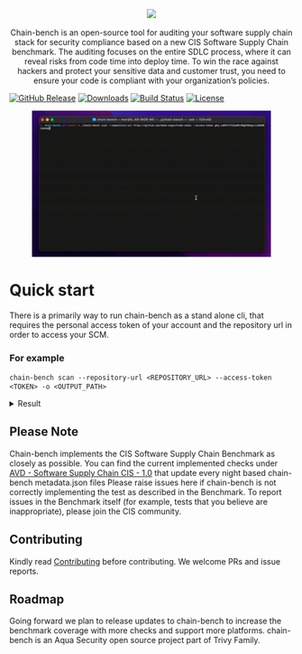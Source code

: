 <p align="center">
  <img src="docs/imgs/banner.png">
</p>

<p align="center">
Chain-bench is an open-source tool for auditing your software supply chain stack for security compliance based on a new CIS Software Supply Chain benchmark.
The auditing focuses on the entire SDLC process, where it can reveal risks from code time into deploy time. To win the race against hackers and protect your sensitive data and customer trust, you need to ensure your code is compliant with your organization’s policies.
</p>

[![GitHub Release][release-img]][release]
[![Downloads][download]][release]
[![Build Status](https://github.com/aquasecurity/chain-bench/workflows/Build/badge.svg?branch=main)](https://github.com/aquasecurity/chain-bench/actions)
[![License](https://img.shields.io/badge/License-Apache%202.0-blue.svg)](https://github.com/aquasecurity/chain-bench/blob/main/LICENSE)

[download]: https://img.shields.io/github/downloads/aquasecurity/chain-bench/total?logo=github
[release-img]: https://img.shields.io/github/release/aquasecurity/chain-bench.svg?logo=github
[release]: https://github.com/aquasecurity/chain-bench/releases


<figure style="text-aligh: center">
  <img src="docs/imgs/demo.gif" width="1000" alt="Vulnerability Detection">
</figure>

# Quick start
There is a primarily way to run chain-bench as a stand alone cli, that requires the personal access token of your account and the repository url in order to access your SCM.

### For example 
```
chain-bench scan --repository-url <REPOSITORY_URL> --access-token <TOKEN> -o <OUTPUT_PATH>
```

<details>
<summary>Result</summary>

```
2022-06-13 15:22:18 INF 🚩	Fetch Starting
2022-06-13 15:22:19 INF 🏢	Fetching Organization Settings Finished
2022-06-13 15:22:29 INF 🛢️	Fetching Repository Settings Finished
2022-06-13 15:22:29 INF 🌱	Fetching Branch Protection Settings Finished
2022-06-13 15:22:29 INF 👫	Fetching Members Finished
2022-06-13 15:22:31 INF 🔧	Fetching Pipelines Finished
2022-06-13 15:22:31 INF 🏁	Fetch succeeded
   ID                                                 Name                                                Result                  Reason                 
-------- ----------------------------------------------------------------------------------------------- -------- ---------------------------------------
 1.1.3    Ensure any change to code receives approval of two strongly authenticated users                 Passed                                         
 1.1.4    Ensure previous approvals are dismissed when updates are introduced to a code change proposal   Failed                                         
 1.1.5    Ensure that there are restrictions on who can dismiss code change reviews                       Failed                                         
 1.1.6    Ensure code owners are set for extra sensitive code or configuration                            Failed                                         
 1.1.8    Ensure inactive branches are reviewed and removed periodically                                  Failed   20 inactive branches                  
 1.1.9    Ensure all checks have passed before the merge of new code                                      Passed                                         
 1.1.10   Ensure open git branches are up to date before they can be merged into codebase                 Passed                                         
 1.1.11   Ensure all open comments are resolved before allowing to merge code changes                     Passed                                         
 1.1.12   Ensure verifying signed commits of new changes before merging                                   Failed                                         
 1.1.13   Ensure linear history is required                                                               Passed                                         
 1.1.14   Ensure branch protection rules are enforced on administrators                                   Failed                                         
 1.1.15   Ensure pushing of new code is restricted to specific individuals or teams                       Passed                                         
 1.1.16   Ensure force pushes code to branches is denied                                                  Failed                                         
 1.1.17   Ensure branch deletions are denied                                                              Failed                                         
 1.2.1    Ensure all public repositories contain a SECURITY.md file                                       Failed                                         
 1.2.2    Ensure repository creation is limited to specific members                                       Failed                                         
 1.2.3    Ensure repository deletion is limited to specific members                                       Passed                                         
 1.2.4    Ensure issue deletion is limited to specific members                                            Passed                                         
 1.3.1    Ensure inactive users are reviewed and removed periodically                                     Failed   22 inactive users                     
 1.3.3    Ensure minimum admins are set for the organization                                              Passed                                         
 1.3.5    Ensure the organization is requiring members to use MFA                                         Passed                                         
 1.3.7    Ensure 2 admins are set for each repository                                                     Failed                                         
 1.3.8    Ensure strict base permissions are set for repositories                                         Passed                                         
 1.3.9    Ensure an organization's identity is confirmed with a Verified badge                            Failed                                         
 2.3.1    Ensure all build steps are defined as code                                                      Failed   No build job was found in pipelines   
 2.3.5    Ensure access to the build process's triggering is minimized                                    Passed                                         
 2.3.7    Ensure pipelines are automatically scanned for vulnerabilities                                  Passed                                         
 2.3.8    Ensure scanners are in place to identify and prevent sensitive data in pipeline files           Failed   Repository is not scanned for secrets 
 2.4.2    Ensure all external dependencies used in the build process are locked                           Failed   16 task(s) are not pinned             
 2.4.6    Ensure pipeline steps produce an SBOM                                                           Passed                                         
 3.1.7    Ensure dependencies are pinned to a specific, verified version                                  Failed   16 dependenc(ies) are not pinned      
 3.2.2    Ensure packages are automatically scanned for known vulnerabilities                             Passed                                         
 3.2.3    Ensure packages are automatically scanned for license implications                              Passed                                         
 4.2.3    Ensure user's access to the package registry utilizes MFA                                       Passed                                         
 4.2.5    Ensure anonymous access to artifacts is revoked                                                 Passed                                         
 4.3.4    Ensure webhooks of the package registry are secured                                             Passed                                         
-------- ----------------------------------------------------------------------------------------------- -------- ---------------------------------------
 Total Passed Rules: 19 out of 36                                                                                                                        
2022-06-13 15:22:31 INF Scan completed: 13.108s
```
</details>

## Please Note
Chain-bench implements the CIS Software Supply Chain Benchmark as closely as possible.
You can find the current implemented checks under [AVD - Software Supply Chain CIS - 1.0](https://avd.aquasec.com/compliance/softwaresupplychain/cis-1.0/) that update every night based chain-bench metadata.json files
Please raise issues here if chain-bench is not correctly implementing the test as described in the Benchmark. To report issues in the Benchmark itself (for example, tests that you believe are inappropriate), please join the CIS community.

## Contributing
Kindly read [Contributing](CONTRIBUTING.md) before contributing. 
We welcome PRs and issue reports.

## Roadmap
Going forward we plan to release updates to chain-bench to increase the benchmark coverage with more checks and support more platforms.
chain-bench is an Aqua Security open source project part of Trivy Family.
